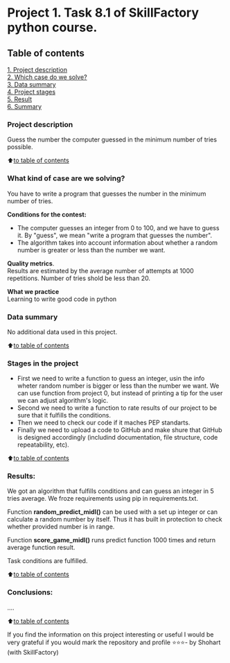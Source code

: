 # Project 1. Task 8.1 of SkillFactory python course.

## Table of contents  
[1. Project description](.README.md#Project_description)  
[2. Which case do we solve?](.README.md#Which_case_do_we_solve?)  
[3. Data summary](.README.md#Summary-data)  
[4. Project stages](.README.md#project-stages)  
[5. Result](.README.md#Result)    
[6. Summary](.README.md#conclusions) 

### Project description

Guess the number the computer guessed in the minimum number of tries possible.

:arrow_up:[to table of contents](_)


### What kind of case are we solving?    
You have to write a program that guesses the number in the minimum number of tries.

**Conditions for the contest:**  
- The computer guesses an integer from 0 to 100, and we have to guess it. By "guess", we mean "write a program that guesses the number".
- The algorithm takes into account information about whether a random number is greater or less than the number we want.

**Quality metrics**.     
Results are estimated by the average number of attempts at 1000 repetitions. Number of tries shold be less than 20. 

**What we practice**     
Learning to write good code in python


### Data summary
No additional data used in this project.
  
:arrow_up:[to table of contents](.README.md#Table_of_contents)


### Stages in the project  
- First we need to write a function to guess an integer, usin the info wheter random number is bigger or less than the number we want. We can use function from project 0, but instead of printing a tip for the user we can adjust algorithm's logic.
- Second we need to write a function to rate results of our project to be sure that it fulfills the conditions.
- Then we need to check our code if it maches PEP standarts.
- Finally we need to upload a code to GitHub and make shure that GitHub is designed accordingly (includind documentation, file structure, code repeatability, etc).

:arrow_up:[to table of contents](.README.md#Table_of_contents)


### Results:  
We got an algorithm that fulfills conditions and can guess an integer in 5 tries average. We froze requirements using pip in requirements.txt.

Function **random_predict_midl()** can be used with a set up integer or can calculate a random number by itself. Thus it has built in protection to check whether provided number is in range.

Function **score_game_midl()** runs predict function 1000 times and return average function result.  

Task conditions are fulfilled.

:arrow_up:[to table of contents](.README.md#Table_of_contents)


### Conclusions:  
....

:arrow_up:[to table of contents](.README.md#Table_of_contents)


If you find the information on this project interesting or useful I would be very grateful if you would mark the repository and profile ⭐️⭐️⭐️- by Shohart (with SkillFactory)